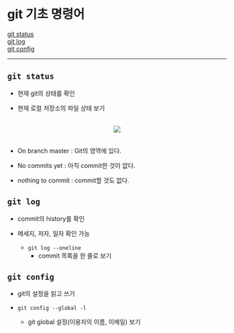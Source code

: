 # git 기초 명령어

[git status](#git-status)   
[git log](#git-log)   
[git config](#git-config)   

---
## `git status`
- 현재 git의 상태를 확인

- 현재 로컬 저장소의 파일 상태 보기   
<br />

<div align='center'>
<img src="https://file.notion.so/f/f/fea5dfb6-d382-44f8-881d-de09359f06f1/edf78396-008c-4439-acea-bad4355f86da/Untitled.png?id=fe43c413-01fe-43b4-b4cf-0d10df684c5a&table=block&spaceId=fea5dfb6-d382-44f8-881d-de09359f06f1&expirationTimestamp=1721116800000&signature=oDqj7zjgqDoWMiiSNhnxwPH2NzfdiyZXofXrVuYzuJM&downloadName=Untitled.png">
</div>   
<br />   

- On branch master : Git의 영역에 있다.   

- No commits yet : 아직 commit한 것이 없다.

- nothing to commit : commit할 것도 없다.

## `git log`
- commit의 history를 확인

- 메세지, 저자, 일자 확인 가능
  - `git log --oneline`
    - commit 목록을 한 줄로 보기

## `git config`
- git의 설정을 읽고 쓰기

- `git config --global -l`
  - git global 설정(이용자의 이름, 이메일) 보기